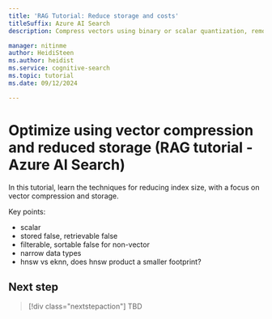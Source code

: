 ```yaml
---
title: 'RAG Tutorial: Reduce storage and costs'
titleSuffix: Azure AI Search
description: Compress vectors using binary or scalar quantization, remove copies of stored vectors.

manager: nitinme
author: HeidiSteen
ms.author: heidist
ms.service: cognitive-search
ms.topic: tutorial
ms.date: 09/12/2024

---
```


# Optimize using vector compression and reduced storage (RAG tutorial - Azure AI Search)

In this tutorial, learn the techniques for reducing index size, with a focus on vector compression and storage. 

Key points:

- scalar
- stored false, retrievable false
- filterable, sortable false for non-vector
- narrow data types
- hnsw vs eknn, does hnsw product a smaller footprint?

## Next step

> [!div class="nextstepaction"]
> TBD